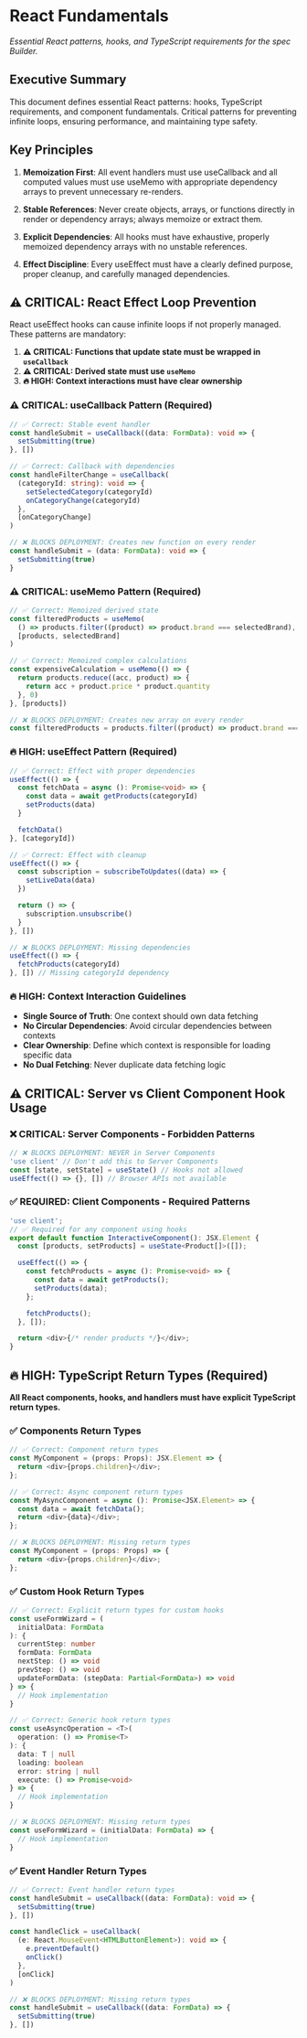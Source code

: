 # React Fundamentals

_Essential React patterns, hooks, and TypeScript requirements for the spec Builder._

<!-- AI_QUICK_REF
Overview: Core React patterns - hooks, TypeScript, component basics
Key Rules: useCallback for event handlers, useMemo for derived state, explicit return types, proper dependency arrays
Avoid: Missing useCallback/useMemo, Missing return types, Unstable dependencies, Functions in render
-->

<!-- RELATED_DOCS
Component Architecture: react-components.md (Server vs Client components), react-patterns.md (React.memo and composition)
Advanced Patterns: react-advanced.md (Custom hooks), react-loops.md (Loop prevention), react-debugging.md (Debugging techniques)
Performance: react-antipatterns.md (Performance anti-patterns), react-styling.md (UI patterns)
Testing: react-testing.md (Testing patterns)
-->

## Executive Summary

This document defines essential React patterns: hooks, TypeScript requirements, and component fundamentals. Critical patterns for preventing infinite loops, ensuring performance, and maintaining type safety.

## Key Principles

1. **Memoization First**: All event handlers must use useCallback and all computed values must use useMemo with appropriate dependency arrays to prevent unnecessary re-renders.

2. **Stable References**: Never create objects, arrays, or functions directly in render or dependency arrays; always memoize or extract them.

3. **Explicit Dependencies**: All hooks must have exhaustive, properly memoized dependency arrays with no unstable references.

4. **Effect Discipline**: Every useEffect must have a clearly defined purpose, proper cleanup, and carefully managed dependencies.

## ⚠️ **CRITICAL**: React Effect Loop Prevention

React useEffect hooks can cause infinite loops if not properly managed. These patterns are mandatory:

1. **⚠️ CRITICAL: Functions that update state must be wrapped in `useCallback`**
2. **⚠️ CRITICAL: Derived state must use `useMemo`**
3. **🔥 HIGH: Context interactions must have clear ownership**

### ⚠️ **CRITICAL**: useCallback Pattern (Required)

```typescript
// ✅ Correct: Stable event handler
const handleSubmit = useCallback((data: FormData): void => {
  setSubmitting(true)
}, [])

// ✅ Correct: Callback with dependencies
const handleFilterChange = useCallback(
  (categoryId: string): void => {
    setSelectedCategory(categoryId)
    onCategoryChange(categoryId)
  },
  [onCategoryChange]
)

// ❌ BLOCKS DEPLOYMENT: Creates new function on every render
const handleSubmit = (data: FormData): void => {
  setSubmitting(true)
}
```

### ⚠️ **CRITICAL**: useMemo Pattern (Required)

```typescript
// ✅ Correct: Memoized derived state
const filteredProducts = useMemo(
  () => products.filter((product) => product.brand === selectedBrand),
  [products, selectedBrand]
)

// ✅ Correct: Memoized complex calculations
const expensiveCalculation = useMemo(() => {
  return products.reduce((acc, product) => {
    return acc + product.price * product.quantity
  }, 0)
}, [products])

// ❌ BLOCKS DEPLOYMENT: Creates new array on every render
const filteredProducts = products.filter((product) => product.brand === selectedBrand)
```

### 🔥 **HIGH**: useEffect Pattern (Required)

```typescript
// ✅ Correct: Effect with proper dependencies
useEffect(() => {
  const fetchData = async (): Promise<void> => {
    const data = await getProducts(categoryId)
    setProducts(data)
  }

  fetchData()
}, [categoryId])

// ✅ Correct: Effect with cleanup
useEffect(() => {
  const subscription = subscribeToUpdates((data) => {
    setLiveData(data)
  })

  return () => {
    subscription.unsubscribe()
  }
}, [])

// ❌ BLOCKS DEPLOYMENT: Missing dependencies
useEffect(() => {
  fetchProducts(categoryId)
}, []) // Missing categoryId dependency
```

### 🔥 **HIGH**: Context Interaction Guidelines

- **Single Source of Truth**: One context should own data fetching
- **No Circular Dependencies**: Avoid circular dependencies between contexts
- **Clear Ownership**: Define which context is responsible for loading specific data
- **No Dual Fetching**: Never duplicate data fetching logic

## ⚠️ **CRITICAL**: Server vs Client Component Hook Usage

### ❌ CRITICAL: Server Components - Forbidden Patterns

```typescript
// ❌ BLOCKS DEPLOYMENT: NEVER in Server Components
'use client' // Don't add this to Server Components
const [state, setState] = useState() // Hooks not allowed
useEffect(() => {}, []) // Browser APIs not available
```

### ✅ REQUIRED: Client Components - Required Patterns

```typescript
'use client';
// ✅ Required for any component using hooks
export default function InteractiveComponent(): JSX.Element {
  const [products, setProducts] = useState<Product[]>([]);

  useEffect(() => {
    const fetchProducts = async (): Promise<void> => {
      const data = await getProducts();
      setProducts(data);
    };

    fetchProducts();
  }, []);

  return <div>{/* render products */}</div>;
}
```

## 🔥 **HIGH**: TypeScript Return Types (Required)

**All React components, hooks, and handlers must have explicit TypeScript return types.**

### ✅ Components Return Types

```typescript
// ✅ Correct: Component return types
const MyComponent = (props: Props): JSX.Element => {
  return <div>{props.children}</div>;
};

// ✅ Correct: Async component return types
const MyAsyncComponent = async (): Promise<JSX.Element> => {
  const data = await fetchData();
  return <div>{data}</div>;
};

// ❌ BLOCKS DEPLOYMENT: Missing return types
const MyComponent = (props: Props) => {
  return <div>{props.children}</div>;
};
```

### ✅ Custom Hook Return Types

```typescript
// ✅ Correct: Explicit return types for custom hooks
const useFormWizard = (
  initialData: FormData
): {
  currentStep: number
  formData: FormData
  nextStep: () => void
  prevStep: () => void
  updateFormData: (stepData: Partial<FormData>) => void
} => {
  // Hook implementation
}

// ✅ Correct: Generic hook return types
const useAsyncOperation = <T>(
  operation: () => Promise<T>
): {
  data: T | null
  loading: boolean
  error: string | null
  execute: () => Promise<void>
} => {
  // Hook implementation
}

// ❌ BLOCKS DEPLOYMENT: Missing return types
const useFormWizard = (initialData: FormData) => {
  // Hook implementation
}
```

### ✅ Event Handler Return Types

```typescript
// ✅ Correct: Event handler return types
const handleSubmit = useCallback((data: FormData): void => {
  setSubmitting(true)
}, [])

const handleClick = useCallback(
  (e: React.MouseEvent<HTMLButtonElement>): void => {
    e.preventDefault()
    onClick()
  },
  [onClick]
)

// ❌ BLOCKS DEPLOYMENT: Missing return types
const handleSubmit = useCallback((data: FormData) => {
  setSubmitting(true)
}, [])
```
